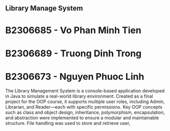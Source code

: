 ## Library Manage System
# B2306685 - Vo Phan Minh Tien
# B2306689 - Truong Dinh Trong
# B2306673 - Nguyen Phuoc Linh
The Library Management System is a console-based application developed in Java to simulate a real-world library environment. Created as a final project for the OOP course, it supports multiple user roles, including Admin, Librarian, and Reader—each with specific permissions. Key OOP concepts such as class and object design, inheritance, polymorphism, encapsulation, and abstraction were implemented to ensure a modular and maintainable structure. File handling was used to store and retrieve user,
